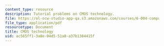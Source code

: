 ```yaml
---
content_type: resource
description: Tutorial problems on CMOS technology.
file: https://ol-ocw-studio-app-qa.s3.amazonaws.com/courses/6-004-computation-structures-spring-2009/ac565ff13a8e94d551a8a37b1384415f_MIT6_004s09_tutor03.pdf
file_type: application/pdf
resourcetype: Document
title: CMOS technology
uid: ac565ff1-3a8e-94d5-51a8-a37b1384415f
---
```

